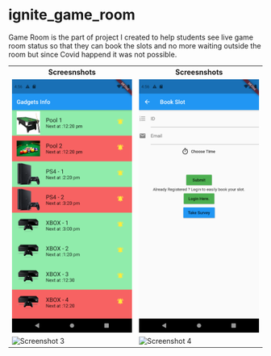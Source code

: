 # ignite_game_room

Game Room is the part of project I created to help students see live game room status so that they can book the slots and no more waiting outside the room but since Covid happend it was not possible.

<table>

<th>Screesnshots</th>
<th>Screesnshots</th>

<tr>
<td>
 <img src="https://raw.githubusercontent.com/kanulp/ignite_game_room/master/screenshots/ss1.png" width="600"   title="Screenshot 1">
</td>
<td>
 <img src="https://raw.githubusercontent.com/kanulp/ignite_game_room/master/screenshots/ss2.png" width="600" title="Screenshot 2">
</td>
</tr>

<tr>
<td>
 <img src="https://raw.githubusercontent.com/kanulp/ignite_game_room/master/screenshots/ss3.png" width="600"   title="Screenshot 3">
</td>
<td>
 <img src="https://raw.githubusercontent.com/kanulp/ignite_game_room/master/screenshots/ss4.png" width="600"   title="Screenshot 4">
</td>
</tr>

</table>